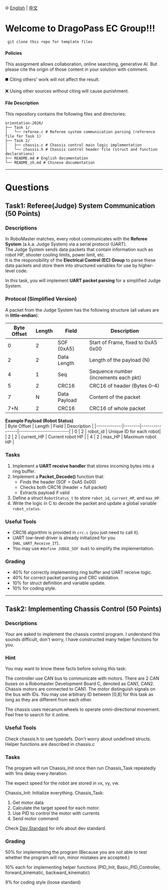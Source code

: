 🌐 [English](README.md) | [中文](README_zh.md)

# Welcome to DragoPass EC Group!!!
```
 git clone this repo for template files
```

#### Policies
This assignment allows collaboration, online searching, generative AI. But please cite the origin of those content in your solution with comment. 

:black_medium_square: Citing others' work will not affect the result.

:x: Using other sources without citing will cause punishment.

#### File Description
This repository contains the following files and directories:  

```
orientation-2026/
├── Task 1/
│   └── referee.c # Referee system communication parsing (reference file for Task 1)
├── Task 2/
│   ├── chassis.c # Chassis control main logic implementation
│   └── chassis.h # Chassis control header file (struct and function declarations)
├── README.md # English documentation
└── README_zh.md # Chinese documentation
```

---

# Questions
## Task1: Referee(Judge) System Communication (50 Points)

### Descriptions
In RoboMaster matches, every robot communicates with the **Referee System** (a.k.a. Judge System) via a serial protocol (UART).  
The Judge System sends data packets that contain information such as robot HP, shooter cooling limits, power limit, etc.  
It is the responsibility of the **Electrical Control (EC) Group** to parse these data packets and store them into structured variables for use by higher-level code.

In this task, you will implement **UART packet parsing** for a simplified Judge System.

### Protocol (Simplified Version)
A packet from the Judge System has the following structure (all values are in **little-endian**):

| Byte Offset | Length | Field         | Description                          |
|-------------|--------|---------------|--------------------------------------|
| 0           | 2      | SOF (0xA5)    | Start of Frame, fixed to 0xA5 0x00   |
| 2           | 2      | Data Length   | Length of the payload (N)            |
| 4           | 1      | Seq           | Sequence number (increments each pkt)|
| 5           | 2      | CRC16         | CRC16 of header (Bytes 0–4)          |
| 7           | N      | Data Payload  | Content of the packet                |
| 7+N         | 2      | CRC16         | CRC16 of whole packet                |

**Example Payload (Robot Status)**  
| Byte Offset | Length | Field          | Description             |
|-------------|--------|----------------|-------------------------|
| 0           | 2      | robot_id       | Unique ID for each robot|
| 2           | 2      | current_HP     | Current robot HP        |
| 4           | 2      | max_HP         | Maximum robot HP        |

### Tasks
1. Implement a **UART receive handler** that stores incoming bytes into a ring buffer.  
2. Implement a **Packet_Decode()** function that:  
   - Finds the header (SOF = 0xA5 0x00)  
   - Checks both CRC16 (header + full packet)  
   - Extracts payload if valid  
3. Define a struct `RobotStatus_t` to store `robot_id`, `current_HP`, and `max_HP`.  
4. Write the logic in C to decode the packet and update a global variable `robot_status`.

### Useful Tools
- CRC16 algorithm is provided in `crc.c` (you just need to call it).  
- UART low-level driver is already initialized for you (`HAL_UART_Receive_IT`).  
- You may use `#define JUDGE_SOF 0xA5` to simplify the implementation.  

### Grading
- 40% for correctly implementing ring buffer and UART receive logic.  
- 40% for correct packet parsing and CRC validation.  
- 10% for struct definition and variable update.  
- 10% for coding style.  

---

## Task2: Implementing Chassis Control (50 Points)
### Descriptions
Your are asked to implement the chassis control program.
I understand this sounds difficult, don't worry, I have constructed many helper functions for you.

### Hint
You may want to know these facts before solving this task:

The controller use CAN bus to communicate with motors. There are 2 CAN buses on a Robomaster Development Board C, denoted as CAN1, CAN2. Chassis motors are connected to CAN1. The motor distinguish signals on the bus with IDs. You may use arbitrary ID between [0,8] for this task as long as they are different from each other.

The chassis uses mecanum wheels to operate omni-directional movement. Feel free to search for it online.

### Useful Tools
Check chassis.h to see typedefs. Don't worry about undefined structs.
Helper functions are described in chassis.c

### Tasks
The program will run Chassis_Init once then run Chassis_Task repeatedly with 1ms delay every iteration.

The expect speed for the robot are stored in vx, vy, vw.

Chassis_Init: Initialize everything.
Chassis_Task:
1. Get motor data
2. Calculate the target speed for each motor.
3. Use PID to control the motor with currents
4. Send motor command

Check [Dev Standard](https://github.com/RM-DragoPass-EC-Group/.github/blob/main/profile/Development%20Standard/Development%20Standard.md) for info about dev standard.

### Grading
50% for implementing the program (Because you are not able to test whether the program will run, minor mistakes are accepted.)

10% each for implementing helper functions (PID_Init, Basic_PID_Controller, forward_kinematic, backward_kinematic)

9% for coding style (loose standard)
